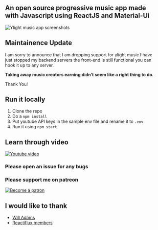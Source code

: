 ## An open source progressive music app made with Javascript using ReactJS and Material-Ui
![Ylight music app screenshots](https://i.imgur.com/DKTItwI.png)

## Maintainence Update
I am sorry to announce that I am dropping support for ylight music
I have just stopped my backend servers the front-end is still functional you can hook it up to any server.

**Taking away music creators earning didn't seem like a right thing to do.**

Thank You!

## Run it locally 
1. Clone the repo
2. Do a `npm install`
3. Put youtube API keys in the sample env file and rename it to `.env`
4. Run it using `npm start`

## Learn through video
[![Youtube video](https://img.youtube.com/vi/M_1ZCab5x0w/hqdefault.jpg)](https://youtu.be/M_1ZCab5x0w)

### Please open an issue for any bugs
### Please support me on patreon 
[![Become a patron](https://c5.patreon.com/external/logo/become_a_patron_button.png)](https://www.patreon.com/bePatron?u=7063971)

## I would like to thank
+ [Will Adams](https://github.com/bushblade)
+ [Reactiflux members](https://discord.gg/Ff8Jt8v)
